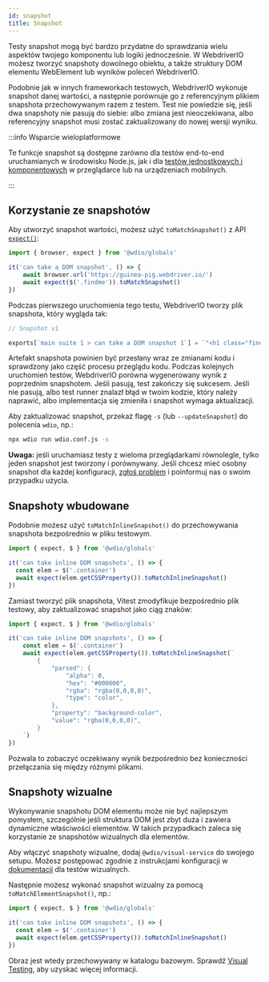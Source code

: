```yaml
---
id: snapshot
title: Snapshot
---
```


Testy snapshot mogą być bardzo przydatne do sprawdzania wielu aspektów twojego komponentu lub logiki jednocześnie. W WebdriverIO możesz tworzyć snapshoty dowolnego obiektu, a także struktury DOM elementu WebElement lub wyników poleceń WebdriverIO.

Podobnie jak w innych frameworkach testowych, WebdriverIO wykonuje snapshot danej wartości, a następnie porównuje go z referencyjnym plikiem snapshota przechowywanym razem z testem. Test nie powiedzie się, jeśli dwa snapshoty nie pasują do siebie: albo zmiana jest nieoczekiwana, albo referencyjny snapshot musi zostać zaktualizowany do nowej wersji wyniku.

:::info Wsparcie wieloplatformowe

Te funkcje snapshot są dostępne zarówno dla testów end-to-end uruchamianych w środowisku Node.js, jak i dla [testów jednostkowych i komponentowych](/docs/component-testing) w przeglądarce lub na urządzeniach mobilnych.

:::

## Korzystanie ze snapshotów
Aby utworzyć snapshot wartości, możesz użyć `toMatchSnapshot()` z API [`expect()`](/docs/api/expect-webdriverio):

```ts
import { browser, expect } from '@wdio/globals'

it('can take a DOM snapshot', () => {
    await browser.url('https://guinea-pig.webdriver.io/')
    await expect($('.findme')).toMatchSnapshot()
})
```

Podczas pierwszego uruchomienia tego testu, WebdriverIO tworzy plik snapshota, który wygląda tak:

```js
// Snapshot v1

exports[`main suite 1 > can take a DOM snapshot 1`] = `"<h1 class="findme">Test CSS Attributes</h1>"`;
```

Artefakt snapshota powinien być przesłany wraz ze zmianami kodu i sprawdzony jako część procesu przeglądu kodu. Podczas kolejnych uruchomień testów, WebdriverIO porówna wygenerowany wynik z poprzednim snapshotem. Jeśli pasują, test zakończy się sukcesem. Jeśli nie pasują, albo test runner znalazł błąd w twoim kodzie, który należy naprawić, albo implementacja się zmieniła i snapshot wymaga aktualizacji.

Aby zaktualizować snapshot, przekaż flagę `-s` (lub `--updateSnapshot`) do polecenia `wdio`, np.:

```sh
npx wdio run wdio.conf.js -s
```

__Uwaga:__ jeśli uruchamiasz testy z wieloma przeglądarkami równolegle, tylko jeden snapshot jest tworzony i porównywany. Jeśli chcesz mieć osobny snapshot dla każdej konfiguracji, [zgłoś problem](https://github.com/webdriverio/webdriverio/issues/new?assignees=&labels=Idea+%F0%9F%92%A1%2CNeeds+Triaging+%E2%8F%B3&projects=&template=feature-request.yml&title=%5B%F0%9F%92%A1+Feature%5D%3A+%3Ctitle%3E) i poinformuj nas o swoim przypadku użycia.

## Snapshoty wbudowane

Podobnie możesz użyć `toMatchInlineSnapshot()` do przechowywania snapshota bezpośrednio w pliku testowym.

```ts
import { expect, $ } from '@wdio/globals'

it('can take inline DOM snapshots', () => {
  const elem = $('.container')
  await expect(elem.getCSSProperty()).toMatchInlineSnapshot()
})
```

Zamiast tworzyć plik snapshota, Vitest zmodyfikuje bezpośrednio plik testowy, aby zaktualizować snapshot jako ciąg znaków:

```ts
import { expect, $ } from '@wdio/globals'

it('can take inline DOM snapshots', () => {
    const elem = $('.container')
    await expect(elem.getCSSProperty()).toMatchInlineSnapshot(`
        {
            "parsed": {
                "alpha": 0,
                "hex": "#000000",
                "rgba": "rgba(0,0,0,0)",
                "type": "color",
            },
            "property": "background-color",
            "value": "rgba(0,0,0,0)",
        }
    `)
})
```

Pozwala to zobaczyć oczekiwany wynik bezpośrednio bez konieczności przełączania się między różnymi plikami.

## Snapshoty wizualne

Wykonywanie snapshotu DOM elementu może nie być najlepszym pomysłem, szczególnie jeśli struktura DOM jest zbyt duża i zawiera dynamiczne właściwości elementów. W takich przypadkach zaleca się korzystanie ze snapshotów wizualnych dla elementów.

Aby włączyć snapshoty wizualne, dodaj `@wdio/visual-service` do swojego setupu. Możesz postępować zgodnie z instrukcjami konfiguracji w [dokumentacji](/docs/visual-testing#installation) dla testów wizualnych.

Następnie możesz wykonać snapshot wizualny za pomocą `toMatchElementSnapshot()`, np.:

```ts
import { expect, $ } from '@wdio/globals'

it('can take inline DOM snapshots', () => {
  const elem = $('.container')
  await expect(elem.getCSSProperty()).toMatchInlineSnapshot()
})
```

Obraz jest wtedy przechowywany w katalogu bazowym. Sprawdź [Visual Testing](/docs/visual-testing), aby uzyskać więcej informacji.
